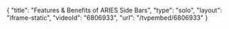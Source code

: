 {
    "title": "Features & Benefits of ARIES Side Bars",
    "type": "solo",
    "layout": "iframe-static",
    "videoId": "6806933",
    "url": "\/tvpembed\/6806933"
}